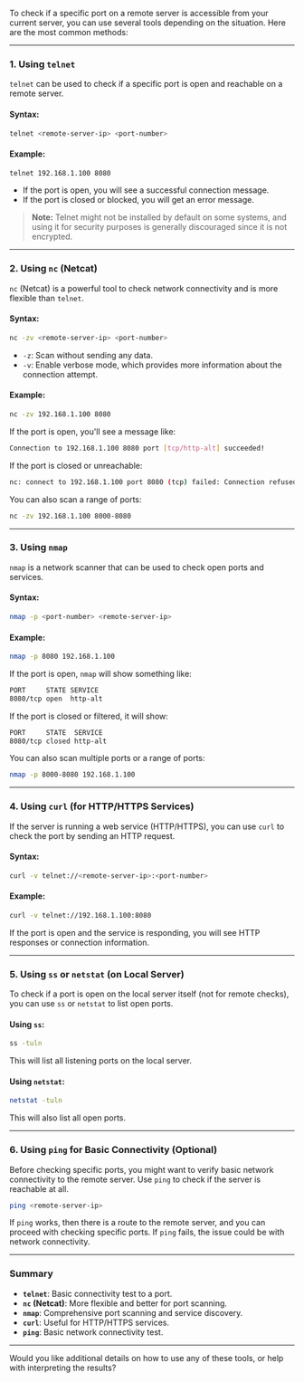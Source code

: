 To check if a specific port on a remote server is accessible from your current server, you can use several tools depending on the situation. Here are the most common methods:

---

### **1. Using `telnet`**
`telnet` can be used to check if a specific port is open and reachable on a remote server.

#### **Syntax:**
```bash
telnet <remote-server-ip> <port-number>
```

#### **Example:**
```bash
telnet 192.168.1.100 8080
```

- If the port is open, you will see a successful connection message.
- If the port is closed or blocked, you will get an error message.

> **Note:** Telnet might not be installed by default on some systems, and using it for security purposes is generally discouraged since it is not encrypted.

---

### **2. Using `nc` (Netcat)**
`nc` (Netcat) is a powerful tool to check network connectivity and is more flexible than `telnet`.

#### **Syntax:**
```bash
nc -zv <remote-server-ip> <port-number>
```

- `-z`: Scan without sending any data.
- `-v`: Enable verbose mode, which provides more information about the connection attempt.

#### **Example:**
```bash
nc -zv 192.168.1.100 8080
```

If the port is open, you'll see a message like:
```bash
Connection to 192.168.1.100 8080 port [tcp/http-alt] succeeded!
```

If the port is closed or unreachable:
```bash
nc: connect to 192.168.1.100 port 8080 (tcp) failed: Connection refused
```

You can also scan a range of ports:
```bash
nc -zv 192.168.1.100 8000-8080
```

---

### **3. Using `nmap`**
`nmap` is a network scanner that can be used to check open ports and services.

#### **Syntax:**
```bash
nmap -p <port-number> <remote-server-ip>
```

#### **Example:**
```bash
nmap -p 8080 192.168.1.100
```

If the port is open, `nmap` will show something like:
```bash
PORT     STATE SERVICE
8080/tcp open  http-alt
```

If the port is closed or filtered, it will show:
```bash
PORT     STATE  SERVICE
8080/tcp closed http-alt
```

You can also scan multiple ports or a range of ports:
```bash
nmap -p 8000-8080 192.168.1.100
```

---

### **4. Using `curl` (for HTTP/HTTPS Services)**
If the server is running a web service (HTTP/HTTPS), you can use `curl` to check the port by sending an HTTP request.

#### **Syntax:**
```bash
curl -v telnet://<remote-server-ip>:<port-number>
```

#### **Example:**
```bash
curl -v telnet://192.168.1.100:8080
```

If the port is open and the service is responding, you will see HTTP responses or connection information.

---

### **5. Using `ss` or `netstat` (on Local Server)**
To check if a port is open on the local server itself (not for remote checks), you can use `ss` or `netstat` to list open ports.

#### **Using `ss`:**
```bash
ss -tuln
```

This will list all listening ports on the local server.

#### **Using `netstat`:**
```bash
netstat -tuln
```

This will also list all open ports.

---

### **6. Using `ping` for Basic Connectivity (Optional)**
Before checking specific ports, you might want to verify basic network connectivity to the remote server. Use `ping` to check if the server is reachable at all.

```bash
ping <remote-server-ip>
```

If `ping` works, then there is a route to the remote server, and you can proceed with checking specific ports. If `ping` fails, the issue could be with network connectivity.

---

### **Summary**
- **`telnet`**: Basic connectivity test to a port.
- **`nc` (Netcat)**: More flexible and better for port scanning.
- **`nmap`**: Comprehensive port scanning and service discovery.
- **`curl`**: Useful for HTTP/HTTPS services.
- **`ping`**: Basic network connectivity test.

---

Would you like additional details on how to use any of these tools, or help with interpreting the results?
